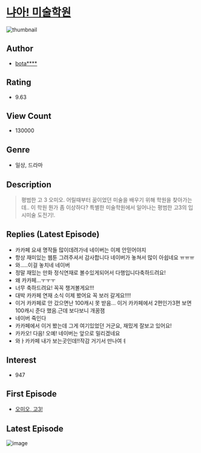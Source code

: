 # [냐아! 미술학원](https://comic.naver.com/bestChallenge/list?titleId=736405)
![thumbnail](https://image-comic.pstatic.net/user_contents_data/challenge_comic/2019/11/01/329105/thumbnail_202x164f8c47cda_4ef3_41b9_9194_0a248e610775_00002097.JPEG)

## Author
- [bota****](https://comic.naver.com/artistTitle?id=329105)

## Rating
- 9.63

## View Count
- 130000

## Genre
- 일상, 드라마

## Description
> 평범한 고 3 오미오. 어릴때부터 꿈이었던 미술을 배우기 위해 학원을 찾아가는데.. 이 학원 뭔가 좀 이상하다? 특별한 미술학원에서 일어나는 평범한 고3의 입시미술 도전기!.

## Replies (Latest Episode)
- 카카페 요새 명작들 많이데려가네 네이버는 이제 안믿어야지
- 항상 재미있는 웹툰 그려주셔서 감사합니다 네이버가 놓쳐서 많이 아쉽네요 ㅠㅠㅠ
- 와.....이걸 놓치네 네이버
- 정말 재밌는 만화 정식연재로 볼수있게되어서 다행입니다축하드려요!
- 왜 카카페...ㅜㅜㅜ
- 너무 축하드려요! 꼭꼭 챙겨볼게요!!!
- 대박 카카페 연재 소식 이제 봤어요 꼭 보러 갈게요!!!!
- 이거 카카페로 안 갔으면난 100캐시 못 받음... 이거 카카페에서 2편인가3편 보면 100캐시 준다 했음.근데 보다보니 개꿈잼
- 네이버 죽인다
- 카카페에서 이거 봤는데 그게 여기있었던 거군요, 재밌게 잘보고 있어요!
- 카카오! 다음! 오예! 네이버는 앞으로 밀리겠네요
- 와ㅏ카카페 내가 보는곳인데!!작감 거기서 만나여ㅕ

## Interest
- 947

## First Episode
- [오미오, 고3!](https://comic.naver.com/bestChallenge/detail?titleId=736405&no=1)

## Latest Episode
![image](https://image-comic.pstatic.net/user_contents_data/challenge_comic/2020/06/12/329105/upload_4051327838093534817.jpeg)
